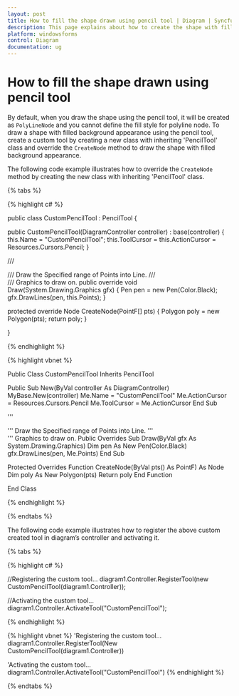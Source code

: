 ```yaml
---
layout: post
title: How to fill the shape drawn using pencil tool | Diagram | Syncfusion
description: This page explains about how to create the shape with filled background appearance using pencil tool feature available in the Syncfusion WinForms Diagram control.
platform: windowsforms
control: Diagram
documentation: ug
---
```


# How to fill the shape drawn using pencil tool

By default, when you draw the shape using the pencil tool, it will be created as `PolyLineNode` and you cannot define the fill style for polyline node. To draw a shape with filled background appearance using the pencil tool, create a custom tool by creating a new class with inheriting 'PencilTool' class and override the `CreateNode` method to draw the shape with filled background appearance.

The following code example illustrates how to override the `CreateNode` method by creating the new class with inheriting 'PencilTool' class.

{% tabs %}

{% highlight c# %}

public class CustomPencilTool : PencilTool
{

public CustomPencilTool(DiagramController controller)
: base(controller)
{
this.Name = "CustomPencilTool";
this.ToolCursor = this.ActionCursor = Resources.Cursors.Pencil;
}

/// <summary>
/// Draw the Specified range of Points into Line.
/// </summary>
/// <param name="gfx">Graphics to draw on.</param>
public override void Draw(System.Drawing.Graphics gfx)
{
Pen pen = new Pen(Color.Black);
gfx.DrawLines(pen, this.Points);
}

protected override Node CreateNode(PointF[] pts)
{
Polygon poly = new Polygon(pts);
return poly;
}

}

{% endhighlight %}

{% highlight vbnet %}

Public Class CustomPencilTool Inherits PencilTool

Public Sub New(ByVal controller As DiagramController) 
MyBase.New(controller)
Me.Name = "CustomPencilTool"
Me.ActionCursor = Resources.Cursors.Pencil
Me.ToolCursor = Me.ActionCursor
End Sub

''' <summary>
''' Draw the Specified range of Points into Line.
''' </summary>
''' <param name="gfx">Graphics to draw on.</param>
Public Overrides Sub Draw(ByVal gfx As System.Drawing.Graphics)
Dim pen As New Pen(Color.Black)
gfx.DrawLines(pen, Me.Points)
End Sub

Protected Overrides Function CreateNode(ByVal pts() As PointF) As Node
Dim poly As New Polygon(pts)
Return poly
End Function

End Class

{% endhighlight %}

{% endtabs %}

The following code example illustrates how to register the above custom created tool in diagram’s controller and activating it.

{% tabs %}

{% highlight c# %}

//Registering the custom tool...
diagram1.Controller.RegisterTool(new CustomPencilTool(diagram1.Controller));

//Activating the custom tool...
diagram1.Controller.ActivateTool("CustomPencilTool");

{% endhighlight %}

{% highlight vbnet %}
'Registering the custom tool...
diagram1.Controller.RegisterTool(New CustomPencilTool(diagram1.Controller))

'Activating the custom tool...
diagram1.Controller.ActivateTool("CustomPencilTool")
{% endhighlight %}

{% endtabs %}